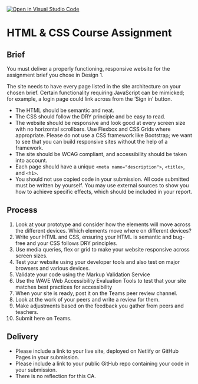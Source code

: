 [![Open in Visual Studio Code](https://classroom.github.com/assets/open-in-vscode-718a45dd9cf7e7f842a935f5ebbe5719a5e09af4491e668f4dbf3b35d5cca122.svg)](https://classroom.github.com/online_ide?assignment_repo_id=14035763&assignment_repo_type=AssignmentRepo)
# HTML & CSS Course Assignment

## Brief

You must deliver a properly functioning, responsive website for the assignment brief you chose in Design 1.

The site needs to have every page listed in the site architecture on your chosen brief. Certain functionality requiring JavaScript can be mimicked; for example, a login page could link across from the ‘Sign in’ button.

- The HTML should be semantic and neat.
- The CSS should follow the DRY principle and be easy to read.
- The website should be responsive and look good at every screen size with no horizontal scrollbars. Use Flexbox and CSS Grids where appropriate. Please do not use a CSS framework like Bootstrap; we want to see that you can build responsive sites without the help of a framework.
- The site should be WCAG compliant, and accessibility should be taken into account.
- Each page should have a unique `<meta name="description">`, `<title>`, and `<h1>`.
- You should not use copied code in your submission. All code submitted must be written by yourself. You may use external sources to show you how to achieve specific effects, which should be included in your report.

## Process

1. Look at your prototype and consider how the elements will move across the different devices. Which elements move where on different devices?
2. Write your HTML and CSS, ensuring your HTML is semantic and bug-free and your CSS follows DRY principles.
3. Use media queries, flex or grid to make your website responsive across screen sizes.
4. Test your website using your developer tools and also test on major browsers and various devices.
5. Validate your code using the Markup Validation Service
6. Use the WAVE Web Accessibility Evaluation Tools to test that your site matches best practices for accessibility
7. When your site is ready, post it on the Teams peer review channel.
8. Look at the work of your peers and write a review for them.
9. Make adjustments based on the feedback you gather from peers and teachers.
10. Submit here on Teams.

## Delivery

- Please include a link to your live site, deployed on Netlify or GitHub Pages in your submission.
- Please include a link to your public GitHub repo containing your code in your submission.
- There is no reflection for this CA.
